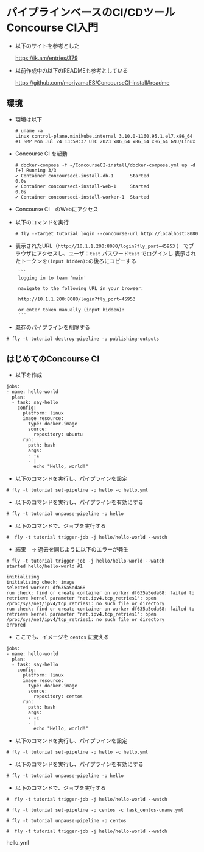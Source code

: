 # パイプラインベースのCI/CDツール Concourse CI入門

- 以下のサイトを参考とした

    https://ik.am/entries/379

- 以前作成中の以下のREADMEも参考としている

    https://github.com/moriyamaES/ConcourseCI-install#readme

## 環境

- 環境は以下

    ```
    # uname -a
    Linux control-plane.minikube.internal 3.10.0-1160.95.1.el7.x86_64 #1 SMP Mon Jul 24 13:59:37 UTC 2023 x86_64 x86_64 x86_64 GNU/Linux
    ```

- Concourse CI を起動

    ```
    # docker-compose -f ~/ConcourseCI-install/docker-compose.yml up -d
    [+] Running 3/3
    ✔ Container concourseci-install-db-1      Started                                                                                                                                                                             0.0s 
    ✔ Container concourseci-install-web-1     Started                                                                                                                                                                             0.0s 
    ✔ Container concourseci-install-worker-1  Started   
    ```

- Concourse CI　のWebにアクセス
- 以下のコマンドを実行

    ```
    # fly --target tutorial login --concourse-url http://localhost:8080
    ```

 - 表示されたURL（`http://10.1.1.200:8080/login?fly_port=45953` ） でブラウザにアクセスし、ユーザ：`test` パスワード`test` でログインし 表示されたトークンを`(input hidden):`の後ろにコピーする


        ```
        logging in to team 'main'

        navigate to the following URL in your browser:

        http://10.1.1.200:8080/login?fly_port=45953

        or enter token manually (input hidden): 
        ```

- 既存のパイプラインを削除する

```
# fly -t tutorial destroy-pipeline -p publishing-outputs
```

## はじめてのConcourse CI

- 以下を作成

```
jobs:
- name: hello-world
  plan:
  - task: say-hello
    config:
      platform: linux
      image_resource:
        type: docker-image
        source:
          repository: ubuntu
      run:
        path: bash
        args: 
        - -c
        - |
          echo "Hello, world!"
```

- 以下のコマンドを実行し、パイプラインを設定

```
# fly -t tutorial set-pipeline -p hello -c hello.yml
```

- 以下のコマンドを実行し、パイプラインを有効にする

```
# fly -t tutorial unpause-pipeline -p hello
```

- 以下のコマンドで、ジョブを実行する

```
#  fly -t tutorial trigger-job -j hello/hello-world --watch
```

- 結果　→ 過去を同じように以下のエラーが発生

```
# fly -t tutorial trigger-job -j hello/hello-world --watch
started hello/hello-world #1

initializing
initializing check: image
selected worker: df635a5eda68
run check: find or create container on worker df635a5eda68: failed to retrieve kernel parameter "net.ipv4.tcp_retries1": open /proc/sys/net/ipv4/tcp_retries1: no such file or directory
run check: find or create container on worker df635a5eda68: failed to retrieve kernel parameter "net.ipv4.tcp_retries1": open /proc/sys/net/ipv4/tcp_retries1: no such file or directory
errored
```

- ここでも、イメージを `centos` に変える


```
jobs:
- name: hello-world
  plan:
  - task: say-hello
    config:
      platform: linux
      image_resource:
        type: docker-image
        source:
          repository: centos
      run:
        path: bash
        args: 
        - -c
        - |
          echo "Hello, world!"
```


- 以下のコマンドを実行し、パイプラインを設定

```
# fly -t tutorial set-pipeline -p hello -c hello.yml
```

- 以下のコマンドを実行し、パイプラインを有効にする

```
# fly -t tutorial unpause-pipeline -p hello
```

- 以下のコマンドで、ジョブを実行する

```
#  fly -t tutorial trigger-job -j hello/hello-world --watch
```



```
# fly -t tutorial set-pipeline -p centos -c task_centos-uname.yml
```


```
# fly -t tutorial unpause-pipeline -p centos
```

```
#  fly -t tutorial trigger-job -j hello/hello-world --watch
```



hello.yml